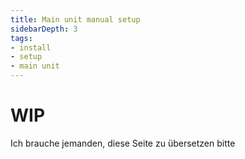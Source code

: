```yaml
---
title: Main unit manual setup
sidebarDepth: 3
tags:
- install
- setup
- main unit
---
```


<link rel="stylesheet" href="/css/speechbubbles.css">

# WIP

<div class="aliceSpeech">Ich brauche jemanden, diese Seite zu übersetzen bitte</div>
